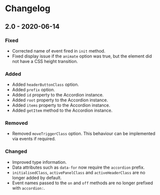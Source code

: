 # Changelog

## 2.0 - 2020-06-14

### Fixed

- Corrected name of event fired in `init` method.
- Fixed display issue if the `animate` option was true, but the element did not have a CSS height transition.

### Added

- Added `headerButtonClass` option.
- Added `prefix` option.
- Added `id` property to the Accordion instance.
- Added `root` property to the Accordion instance.
- Added `items` property to the Accordion instance.
- Added `getItem` method to the Accordion instance.

### Removed

- Removed `moveTriggerClass` option. This behaviour can be implemented via events if required.

### Changed

- Improved type information.
- Data attributes such as `data-for` now require the `accordion` prefix.
- `initialisedClass`, `activePanelClass` and `activeHeaderClass` are no longer added by default.
- Event names passed to the `on` and `off` methods are no longer prefixed with `accordion:`.
